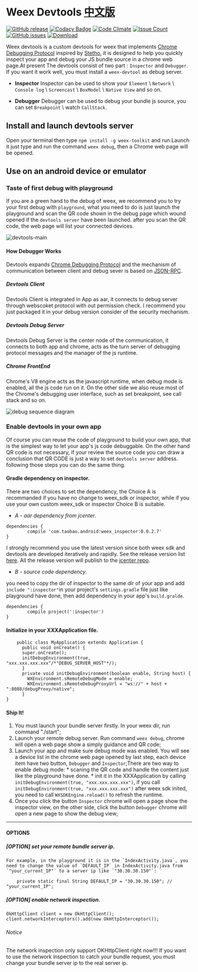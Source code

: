 # Weex Devtools [中文版](README-zh.md)

[![GitHub release](https://img.shields.io/github/release/weexteam/weex_devtools_android.svg)](https://github.com/weexteam/weex_devtools_android/releases)   [![Codacy Badge](https://api.codacy.com/project/badge/Grade/af0790bf45c9480fb0ec90ad834b89a3)](https://www.codacy.com/app/weex_devtools/weex_devtools_android?utm_source=github.com&amp;utm_medium=referral&amp;utm_content=weexteam/weex_devtools_android&amp;utm_campaign=Badge_Grade) 	[![Code Climate](https://codeclimate.com/github/weexteam/weex_devtools_android/badges/gpa.svg)](https://codeclimate.com/github/weexteam/weex_devtools_android) [![Issue Count](https://codeclimate.com/github/weexteam/weex_devtools_android/badges/issue_count.svg)](https://codeclimate.com/github/weexteam/weex_devtools_android) [![GitHub issues](https://img.shields.io/github/issues/weexteam/weex_devtools_android.svg)](https://github.com/weexteam/weex_devtools_android/issues)  [ ![Download](https://api.bintray.com/packages/alibabaweex/maven/weex_inspector/images/download.svg) ](https://bintray.com/alibabaweex/maven/weex_inspector/_latestVersion)

Weex devtools is a custom devtools for weex that implements [Chrome Debugging Protocol](https://developer.chrome.com/devtools/docs/debugger-protocol) inspired by [Stetho](https://github.com/facebook/stetho), it is designed to help you quickly inspect your app and debug your JS bundle source in a chrome web page.At present The devtools consist of two part : `Inspector` and `Debugger`. If you want it work well, you must install a `weex-devtool` as debug server.

- **Inspector**
 Inspector can be used to show your `Element` \ `Network` \ `Console log` \ `Screencast` \ `BoxModel` \ `Native View` and so on.

- **Debugger**
 Debugger can be used to debug your bundle js source, you can set `Breakpoint` \ watch `CallStack`.

## Install and launch devtools server
Open your terminal then type `npm install -g weex-toolkit` and run.Launch it just type and run the command `weex debug`, then a Chrome web page will be opened.

## Use on an android device or emulator

### Taste of first debug with playground
If you are a green hand to the debug of weex, we recommend you to try your first debug with `playground`, what you need to do is just launch the playground and scan the QR code shown in the debug page which wound opened if the `devtools server` have been launched. after you scan the QR code, the web page will list your connected devices.

![devtools-main](https://img.alicdn.com/tps/TB13fwSKFXXXXXDaXXXXXXXXXXX-887-828.png "connecting (multiple) devices")

#### How Debugger Works
Devtools expands [Chrome Debugging Protocol](https://developer.chrome.com/devtools/docs/debugger-protocol) and the mechanism of communication between client and debug sever is based on [JSON-RPC](https://en.wikipedia.org/wiki/JSON-RPC).

##### Devtools Client
Devtools Client is integrated in App as aar, it connects to debug server through webscoket protocol with out permission check. I recommend you just packaged it in your debug version consider of the security mechanism.

##### Devtools Debug Server
Devtools Debug Server is the center node of the communication, it connects to both app and chrome, acts as the turn server of debugging protocol messages and the manager of the js runtime.

##### Chrome FrontEnd
Chrome's V8 engine acts as the javascript runtime, when debug mode is enabled, all the js code run on it. On the other side we also reuse most of the Chrome's debugging user interface, such as set breakpoint, see call stack and so on. 

![debug sequence diagram](https://img.alicdn.com/tps/TB1igLoMVXXXXawapXXXXXXXXXX-786-1610.jpg "debug sequence diagram")

### Enable devtools in your own app
Of course you can reuse the code of playground to build your own app, that is the simplest way to let your app's js code debuggable. On the other hand QR code is not necessary, if your review the source code you can draw a conclusion that QR CODE is just a way to set `devtools server` address. following those steps you can do the same thing.

#### Gradle dependency on inspector. 
There are two choices to set the dependency, the Choice A is recommanded if you have no change to weex_sdk or inspector, while if you use your own custom weex_sdk or inspector Choice B is suitable.
 
  * *A - aar dependency from jcenter*.
  ````
  dependencies {
          compile 'com.taobao.android:weex_inspector:0.0.2.7'
  }
  ````
I strongly recommend you use the latest version since both weex sdk and devtools are developed iteratively and rapidly. See the release version list [here](https://github.com/weexteam/weex_devtools_android/releases). All the release version will publish to the [jcenter repo](https://bintray.com/alibabaweex/maven/weex_inspector).

  * *B - source code dependency.*

  you need to copy the dir of inspector to the same dir of your app and add `include ":inspector"`in your project's `settings.gradle` file just like playground have done, then add dependency in your app's `build.gralde`.
  ````
  dependencies {
          compile project(':inspector')
  }
  ````

#### Initialize in your XXXApplication file.
````
    public class MyApplication extends Application {
      public void onCreate() {
      super.onCreate();
      initDebugEnvironment(true, "xxx.xxx.xxx.xxx"/*"DEBUG_SERVER_HOST"*/);
      }
      private void initDebugEnvironment(boolean enable, String host) {
        WXEnvironment.sRemoteDebugMode = enable;
        WXEnvironment.sRemoteDebugProxyUrl = "ws://" + host + ":8088/debugProxy/native";
      }
}
````

#### Ship It!
  1. You must launch your bundle server firstly. In your weex dir, run command "./start";
  2. Launch your remote debug server. Run command `weex debug`, chrome will open a web page show a simply guidance and QR code;
  3. Launch your app and make sure debug mode was enabled. You will see a device list in the chrome web page opened by last step, each device item have two button, `Debugger` and `Inspector`;There are two way to enable debug mode:
    * scaning the QR code and handle the content just like the playground have done.
    * init it in the XXXApplication by calling `initDebugEnvironment(true, "xxx.xxx.xxx.xxx")`, if you call `initDebugEnvironment(true, "xxx.xxx.xxx.xxx")` after weex sdk inited, you need to call `WXSDKEngine.reload()` to refresh the runtime.
  4. Once you click the button `Inspector` chrome will open a page show the inspector view, on the other side, click the button `Debugger` chrome will open a new page to show the debug view;





---

#### OPTIONS

##### [**OPTION**] *set your remote bundle server ip.*

    For example, in the playground it is in the `IndexActivity.java`, you need to change the value of `DEFAULT_IP` in IndexActivity.java from `"your_current_IP"` to a server ip like `"30.30.30.150"`:
````
    private static final String DEFAULT_IP = "30.30.30.150"; // "your_current_IP";
````

##### [**OPTION**] *enable network inspection.*
````
OkHttpClient client = new OkHttpClient();
client.networkInterceptors().add(new OkHttpInterceptor());
````

###### Notice
  The network inspection only support OKHttpClient right now!!! If you want to use the network inspection to catch your bundle request, you must change your bundle server ip to the real server ip.

